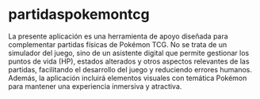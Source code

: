 # partidaspokemontcg

La presente aplicación es una herramienta de apoyo diseñada para complementar partidas
físicas de Pokémon TCG. No se trata de un simulador del juego, sino de un asistente digital
que permite gestionar los puntos de vida (HP), estados alterados y otros aspectos
relevantes de las partidas, facilitando el desarrollo del juego y reduciendo errores humanos.
Además, la aplicación incluirá elementos visuales con temática Pokémon para mantener
una experiencia inmersiva y atractiva.
